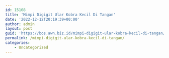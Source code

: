 ```yaml
---
id: 15108
title: 'Mimpi Digigit Ular Kobra Kecil Di Tangan'
date: '2022-12-12T20:19:39+00:00'
author: admin
layout: post
guid: 'https://bos.awn.biz.id/mimpi-digigit-ular-kobra-kecil-di-tangan/'
permalink: /mimpi-digigit-ular-kobra-kecil-di-tangan/
categories:
    - Uncategorized
---
```


